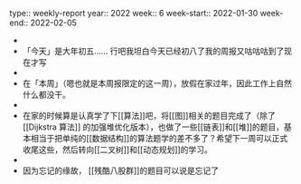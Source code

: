 type:: weekly-report
year:: 2022
week:: 6
week-start:: 2022-01-30
week-end:: 2022-02-05

-
- 「今天」是大年初五…… 行吧我坦白今天已经初八了我的周报又咕咕咕到了现在才写
-
- 在「本周」（嗯也就是本周报限定的这一周），放假在家过年，因此工作上自然什么都没干。
-
- 在家的时候算是认真学了下[[算法]]吧，将[[图]]相关的题目完成了（除了 [[Dijkstra 算法]]  的加强堆优化版本），也做了一些[[链表]]和[[堆]]的题目，基本相当于把单纯的[[数据结构]]的算法题学的差不多了？希望下一周可以正式收尾这些，然后转向[[二叉树]]和[[动态规划]]的学习。
-
- 因为忘记的缘故， [[残酷八股群]]的题目可以说是忘记了